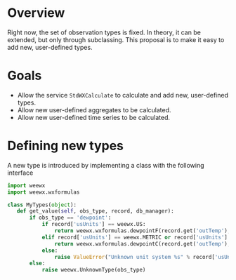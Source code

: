 # Overview

Right now, the set of observation types is fixed. In theory, it can be extended, but only through subclassing. This proposal is to make it easy to add new, user-defined types.

# Goals
- Allow the service `StdWXCalculate` to calculate and add new, user-defined types.
- Allow new user-defined aggregates to be calculated. 
- Allow new user-defined time series to be calculated. 

# Defining new types
A new type is introduced by implementing a class with the following interface

```python
import weewx
import weewx.wxformulas

class MyTypes(object):
   def get_value(self, obs_type, record, db_manager):
       if obs_type == 'dewpoint':
           if record['usUnits'] == weewx.US:
               return weewx.wxformulas.dewpointF(record.get('outTemp'), record.get('outHumidity'))
           elif record['usUnits'] == weewx.METRIC or record['usUnits'] == weewx.METRICWX:
               return weewx.wxformulas.dewpointC(record.get('outTemp'), record.get('outHumidity'))
           else:
               raise ValueError("Unknown unit system %s" % record['usUnits'])
       else:
           raise weewx.UnknownType(obs_type)
```
            

